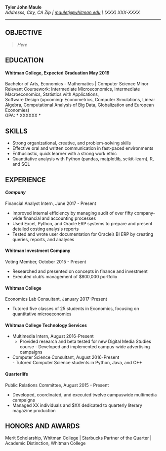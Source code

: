 **Tyler John Maule**  
*Addresss, City, CA Zip | mauletj@whitman.edu | (XXX) XXX-XXXX*  

---

## **OBJECTIVE**  
> *Here*  

## **EDUCATION**  
#### Whitman College, Expected Graduation May 2019  
Bachelor of Arts, Economics - Mathematics | Computer Science Minor  
Relevant Coursework: Intermediate Microeconomics, Intermediate Macroeconomics, Statistics with Applications,  
Software Design (upcoming: Econometrics, Computer Simulations, Linear Algebra, Computational Analysis of Big Data, Globalization and European Economies)  
GPA: * XXXXXX *  
 
## **SKILLS**
-  Strong organizational, creative, and problem-solving skills  
-  Effective oral and written communication in fast-paced environments  
-  Enthusiastic, quick learner with a strong work ethic  
-  Quantitative analysis with Python (pandas, matplotlib, scikit-learn), R, and SQL  
  
  
## **EXPERIENCE**  
#### *Company*  
Financial Analyst Intern, June 2017 - Present
-  Improved internal efficiency by managing audit of over fifty company-wide financial and accounting processes
-  Used Excel, Python, and Oracle ERP systems to prepare and present detailed costing analysis reports
-  Tested and wrote user documentation for Oracle’s BI ERP by creating queries, reports, and analyses
  
  
  
#### Whitman Investment Company  
Voting Member, October 2015 - Present
-  Researched and presented on concepts in finance and investment
-  Executed club’s management of $800,000 portfolio
  
  
  
#### Whitman College  
Economics Lab Consultant, January 2017-Present  
-  Tutored five classes of 25 students in Economics, focusing on quantitative microeconomics 
  
  
  
#### Whitman College Technology Services  
+ Multimedia Intern, August 2016-Present
    -  Provided research and beta tested for new Digital Media Studies course
 	  -  Developed and implemented campus-wide advertising campaigns
+ Computer Science Consultant, August 2016-Present  
 	  -  Tutored Computer Science students in Python, Java, and C++
  
  
  
#### Quarterlife  
Public Relations Committee, August 2015 - Present
-  Developed, coordinated, and executed twelve campuswide multimedia campaigns 
-  Managed XX individuals and $XX dedicated to quarterly literary magazine production
  
  
## **HONORS AND AWARDS**  
Merit Scholarship, Whitman College | Starbucks Partner of the Quarter | Academic Distinction, Whitman College 
